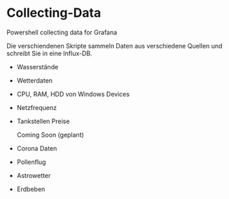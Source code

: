 # Collecting-Data
Powershell collecting data for Grafana

Die verschiendenen Skripte sammeln Daten aus verschiedene Quellen und schreibt Sie in eine Influx-DB.

- Wasserstände
- Wetterdaten
- CPU, RAM, HDD von Windows Devices
- Netzfrequenz
- Tankstellen Preise

  Coming Soon (geplant)
- Corona Daten
- Pollenflug
- Astrowetter
- Erdbeben

